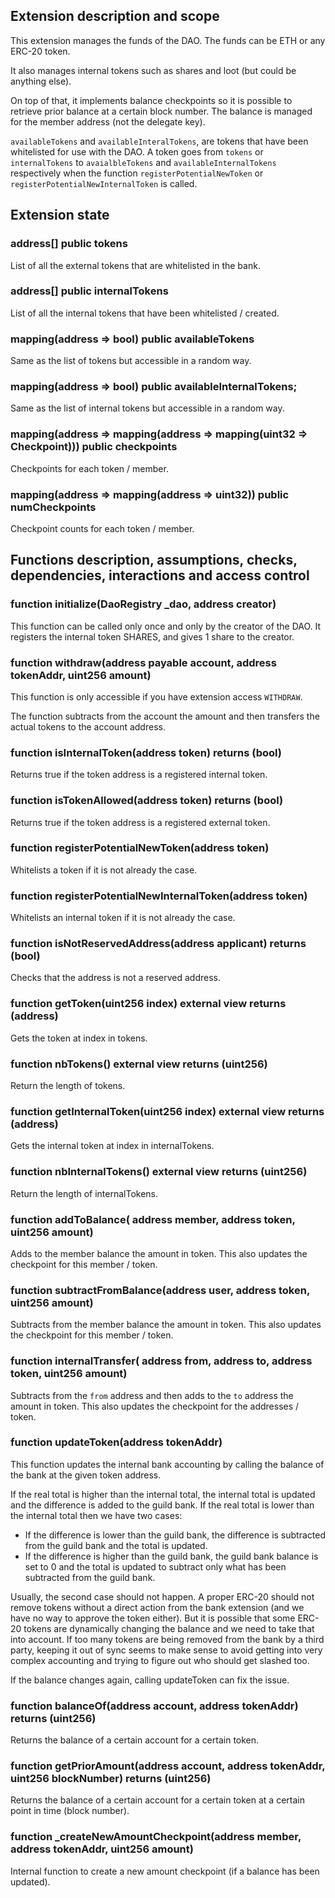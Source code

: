 ## Extension description and scope

This extension manages the funds of the DAO. The funds can be ETH or any ERC-20 token.

It also manages internal tokens such as shares and loot (but could be anything else).

On top of that, it implements balance checkpoints so it is possible to retrieve prior balance at a certain block number. The balance is managed for the member address (not the delegate key).

`availableTokens` and `availableInteralTokens`, are tokens that have been whitelisted for use with the DAO. A token goes from `tokens` or `internalTokens` to `avaialbleTokens` and `availableInternalTokens` respectively when the function `registerPotentialNewToken` or `registerPotentialNewInternalToken` is called.

## Extension state

### address[] public tokens

List of all the external tokens that are whitelisted in the bank.

### address[] public internalTokens

List of all the internal tokens that have been whitelisted / created.

### mapping(address => bool) public availableTokens

Same as the list of tokens but accessible in a random way.

### mapping(address => bool) public availableInternalTokens;

Same as the list of internal tokens but accessible in a random way.

### mapping(address => mapping(address => mapping(uint32 => Checkpoint))) public checkpoints

Checkpoints for each token / member.

### mapping(address => mapping(address => uint32)) public numCheckpoints

Checkpoint counts for each token / member.

## Functions description, assumptions, checks, dependencies, interactions and access control

### function initialize(DaoRegistry \_dao, address creator)

This function can be called only once and only by the creator of the DAO.
It registers the internal token SHARES, and gives 1 share to the creator.

### function withdraw(address payable account, address tokenAddr, uint256 amount)

This function is only accessible if you have extension access `WITHDRAW`.

The function subtracts from the account the amount and then transfers the actual tokens to the account address.

### function isInternalToken(address token) returns (bool)

Returns true if the token address is a registered internal token.

### function isTokenAllowed(address token) returns (bool)

Returns true if the token address is a registered external token.

### function registerPotentialNewToken(address token)

Whitelists a token if it is not already the case.

### function registerPotentialNewInternalToken(address token)

Whitelists an internal token if it is not already the case.

### function isNotReservedAddress(address applicant) returns (bool)

Checks that the address is not a reserved address.

### function getToken(uint256 index) external view returns (address)

Gets the token at index in tokens.

### function nbTokens() external view returns (uint256)

Return the length of tokens.

### function getInternalToken(uint256 index) external view returns (address)

Gets the internal token at index in internalTokens.

### function nbInternalTokens() external view returns (uint256)

Return the length of internalTokens.

### function addToBalance( address member, address token, uint256 amount)

Adds to the member balance the amount in token.
This also updates the checkpoint for this member / token.

### function subtractFromBalance(address user, address token, uint256 amount)

Subtracts from the member balance the amount in token.
This also updates the checkpoint for this member / token.

### function internalTransfer( address from, address to, address token, uint256 amount)

Subtracts from the `from` address and then adds to the `to` address the amount in token.
This also updates the checkpoint for the addresses / token.

### function updateToken(address tokenAddr)

This function updates the internal bank accounting by calling the balance of the bank at the given token address.

If the real total is higher than the internal total, the internal total is updated and the difference is added to the guild bank.
If the real total is lower than the internal total then we have two cases:

- If the difference is lower than the guild bank, the difference is subtracted from the guild bank and the total is updated.
- If the difference is higher than the guild bank, the guild bank balance is set to 0 and the total is updated to subtract only what has been subtracted from the guild bank.

Usually, the second case should not happen. A proper ERC-20 should not remove tokens without a direct action from the bank extension (and we have no way to approve the token either). But it is possible that some ERC-20 tokens are dynamically changing the balance and we need to take that into account. If too many tokens are being removed from the bank by a third party, keeping it out of sync seems to make sense to avoid getting into very complex accounting and trying to figure out who should get slashed too.

If the balance changes again, calling updateToken can fix the issue.

### function balanceOf(address account, address tokenAddr) returns (uint256)

Returns the balance of a certain account for a certain token.

### function getPriorAmount(address account, address tokenAddr, uint256 blockNumber) returns (uint256)

Returns the balance of a certain account for a certain token at a certain point in time (block number).

### function \_createNewAmountCheckpoint(address member, address tokenAddr, uint256 amount)

Internal function to create a new amount checkpoint (if a balance has been updated).
